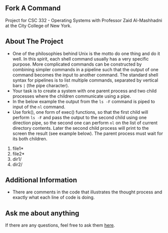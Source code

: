 ## Fork A Command
Project for CSC 332 - Operating Systems with Professor Zaid Al-Mashhadni at the City College of New York.
## About The Project
- One of the philosophies behind Unix is the motto do one thing and do it well. In this spirit, each shell command usually has a very specific purpose. More complicated commands can be constructed by combining simpler commands in a pipeline such that the output of one command becomes the input to another command. The standard shell syntax for pipelines is to list multiple commands, separated by vertical bars `|` (the pipe character).
- Your task is to create a system with one parent process and two child processes where the children communicate using a pipe.
- In the below example the output from the `ls -F` command is piped to input of the `nl` command.
- Use fork(), one form of exec() functions, so that the first child will perform `ls -F` and pass the output to the second child using one direction pipe, so the second one can perform `nl` on the list of current directory contents. Later the second child process will print to the screen the result (see example below). The parent process must wait for its both children.
1. file1*
2. file2*
3. dir1/
4. dir2/
## Additional Information
- There are comments in the code that illustrates the thought process and exactly what each line of code is doing.
## Ask me about anything
If there are any questions, feel free to ask them [here](https://github.com/ChibiKev/Fork-A-Command/issues).